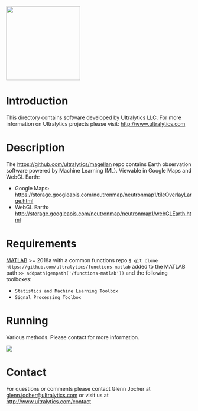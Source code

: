 <img src="https://storage.googleapis.com/ultralytics/UltralyticsLogoName1000×676.png" width="200">  

# Introduction

This directory contains software developed by Ultralytics LLC. For more information on Ultralytics projects please visit:
http://www.ultralytics.com  

# Description

The https://github.com/ultralytics/magellan repo contains Earth observation software powered by Machine Learning (ML). Viewable in Google Maps and WebGL Earth:

- Google Maps› https://storage.googleapis.com/neutronmap/neutronmap1/tileOverlayLarge.html
- WebGL Earth› http://storage.googleapis.com/neutronmap/neutronmap1/webGLEarth.html

# Requirements

[MATLAB](https://www.mathworks.com/products/matlab.html) >= 2018a with a common functions repo `$ git clone https://github.com/ultralytics/functions-matlab` added to the MATLAB path `>> addpath(genpath('/functions-matlab'))` and the following toolboxes:

- `Statistics and Machine Learning Toolbox`
- `Signal Processing Toolbox`

# Running
Various methods. Please contact for more information.

<img src="https://github.com/ultralytics/magellan/blob/master/neutron_map.png"> 

# Contact

For questions or comments please contact Glenn Jocher at glenn.jocher@ultralytics.com or visit us at http://www.ultralytics.com/contact
